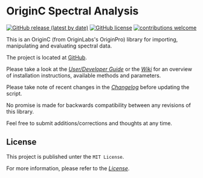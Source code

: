# OriginC Spectral Analysis
[![GitHub release (latest by date)](https://img.shields.io/github/v/release/sfadschm/OriginC-Spectral-Analysis)](https://github.com/sfadschm/OriginC-Spectral-Analysis/releases)
[![GitHub license](https://img.shields.io/github/license/sfadschm/OriginC-Spectral-Analysis)](https://github.com/sfadschm/OriginC-Spectral-Analysis/blob/develop/LICENSE)
[![contributions welcome](https://img.shields.io/badge/contributions-welcome-brightgreen.svg?style=flat)](https://github.com/sfadschm/OriginC-Spectral-Analysis/pulls)

This is an OriginC (from OriginLabs's OriginPro) library for importing, manipulating and evaluating spectral data.

The project is located at [GitHub](https://github.com/sfadschm/OriginC-Spectral-Analysis).

Please take a look at the [*User/Developer Guide*](https://github.com/sfadschm/OriginC-Spectral-Analysis/blob/develop/docs/build) or the [*Wiki*](https://github.com/sfadschm/OriginC-Spectral-Analysis/wiki) for an overview of installation instructions, available methods and parameters.

Please take note of recent changes in the [*Changelog*](https://github.com/sfadschm/OriginC-Spectral-Analysis/blob/develop/CHANGELOG.md) before updating the script.

No promise is made for backwards compatibility between any revisions of this library.

Feel free to submit additions/corrections and thoughts at any time.

## License
This project is published unter the `MIT License`.

For more information, please refer to the [*License*](https://github.com/sfadschm/OriginC-Spectral-Analysis/blob/develop/LICENSE).